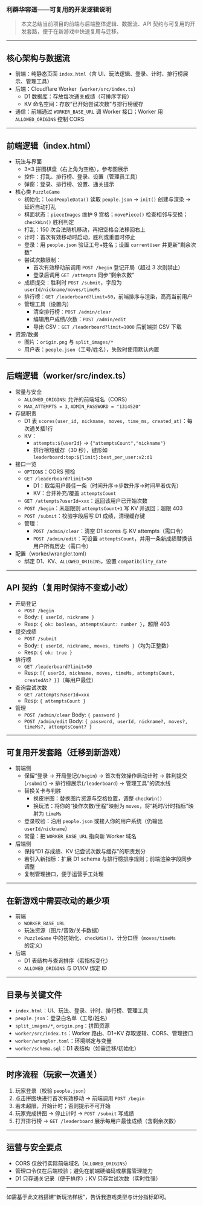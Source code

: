 ### 利群华容道——可复用的开发逻辑说明

> 本文总结当前项目的前端与后端整体逻辑、数据流、API 契约与可复用的开发套路，便于在新游戏中快速复用与迁移。

---

## 核心架构与数据流

- 前端：纯静态页面 `index.html`（含 UI、玩法逻辑、登录、计时、排行榜展示、管理工具）
- 后端：Cloudflare Worker（`worker/src/index.ts`）
  - D1 数据库：存放每次通关成绩（可排序字段）
  - KV 命名空间：存放“已开始尝试次数”与排行榜缓存
- 通信：前端通过 `WORKER_BASE_URL` 调 Worker 接口；Worker 用 `ALLOWED_ORIGINS` 控制 CORS

---

## 前端逻辑（index.html）

- 玩法与界面
  - 3×3 拼图棋盘（右上角为空格），参考图展示
  - 控件：打乱、排行榜、登录、设置（管理员工具）
  - 弹窗：登录、排行榜、设置、通关提示
- 核心类 `PuzzleGame`
  - 初始化：`loadPeopleData()` 读取 `people.json` → `init()` 创建与渲染 → 延迟自动打乱
  - 棋面状态：`pieceImages` 维护 9 宫格；`movePiece()` 检查相邻与交换；`checkWin()` 胜利判定
  - 打乱：150 次合法随机移动，再把空格合法移回右上
  - 计时：首次有效移动时启动，胜利或重置时停止
  - 登录：用 `people.json` 验证工号+姓名；设置 `currentUser` 并更新“剩余次数”
  - 尝试次数限制：
    - 首次有效移动前调用 `POST /begin` 登记开局（超过 3 次则禁止）
    - 登录后调用 `GET /attempts` 同步“剩余次数”
  - 成绩提交：胜利时 `POST /submit`，字段为 `userId/nickname/moves/timeMs`
  - 排行榜：`GET /leaderboard?limit=50`，前端排序与渲染，高亮当前用户
  - 管理工具（设置内）
    - 清空排行榜：`POST /admin/clear`
    - 编辑用户成绩/次数：`POST /admin/edit`
    - 导出 CSV：`GET /leaderboard?limit=1000` 后前端拼 CSV 下载
- 资源/数据
  - 图片：`origin.png` 与 `split_images/*`
  - 用户表：`people.json`（工号/姓名），失败时使用默认内置

---

## 后端逻辑（worker/src/index.ts）

- 常量与安全
  - `ALLOWED_ORIGINS`: 允许的前端域名（CORS）
  - `MAX_ATTEMPTS = 3`, `ADMIN_PASSWORD = "1314520"`
- 存储职责
  - D1 表 `scores(user_id, nickname, moves, time_ms, created_at)`：每次通关插1行
  - KV：
    - `attempts:${userId}` → `{"attemptsCount","nickname"}`
    - 排行榜短缓存（30 秒），键形如 `leaderboard:top:${limit}:best_per_user:v2:d1`
- 接口一览
  - `OPTIONS`：CORS 预检
  - `GET /leaderboard?limit=50`
    - D1：取每用户最佳一条（时间升序→步数升序→时间早者优先）
    - KV：合并补充/覆盖 `attemptsCount`
  - `GET /attempts?userId=xxx`：返回该用户已开始次数
  - `POST /begin`：未超限则 `attemptsCount+1` 写 KV 并返回；超限 403
  - `POST /submit`：校验字段后写 D1 成绩，清理缓存键
  - 管理：
    - `POST /admin/clear`：清空 D1 scores 与 KV attempts（需口令）
    - `POST /admin/edit`：可设置 `attemptsCount`，并用一条新成绩替换该用户所有历史（需口令）
- 配置（worker/wrangler.toml）
  - 绑定 D1、KV、`ALLOWED_ORIGINS`，设置 `compatibility_date`

---

## API 契约（复用时保持不变或小改）

- 开局登记
  - `POST /begin`
  - Body: `{ userId, nickname }`
  - Resp: `{ ok: boolean, attemptsCount: number }`，超限 403
- 提交成绩
  - `POST /submit`
  - Body: `{ userId, nickname, moves, timeMs }`（均为正整数）
  - Resp: `{ ok: true }`
- 排行榜
  - `GET /leaderboard?limit=50`
  - Resp: `[{ userId, nickname, moves, timeMs, attemptsCount, createdAt? }]`（每用户最佳）
- 查询尝试次数
  - `GET /attempts?userId=xxx`
  - Resp: `{ attemptsCount }`
- 管理
  - `POST /admin/clear` Body: `{ password }`
  - `POST /admin/edit` Body: `{ password, userId, nickname?, moves?, timeMs?, attemptsCount? }`

---

## 可复用开发套路（迁移到新游戏）

- 前端侧
  - 保留“登录 → 开局登记(`/begin`) → 首次有效操作启动计时 → 胜利提交(`/submit`) → 排行榜展示(`/leaderboard`) → 管理工具”的流水线
  - 替换关卡与判胜
    - 换皮拼图：替换图片资源与空格位置，调整 `checkWin()`
    - 换玩法：将你的“操作次数/里程”映射为 `moves`，将“耗时/计时指标”映射为 `timeMs`
  - 登录校验：沿用 `people.json` 或接入你的用户系统（仍输出 `userId/nickname`）
  - 常量：把 `WORKER_BASE_URL` 指向新 Worker 域名
- 后端侧
  - 保持“D1 存成绩、KV 记尝试次数与缓存”的职责划分
  - 若引入新指标：扩展 D1 schema 与排行榜排序规则；前端渲染字段同步调整
  - 复制管理接口，便于运营手工处理

---

## 在新游戏中需要改动的最少项

- 前端
  - `WORKER_BASE_URL`
  - 玩法资源（图片/音效/关卡数据）
  - `PuzzleGame` 中的初始化、`checkWin()`、计分口径（`moves/timeMs` 的定义）
- 后端
  - D1 表结构与查询排序（若指标变化）
  - `ALLOWED_ORIGINS` 与 D1/KV 绑定 ID

---

## 目录与关键文件

- `index.html`：UI、玩法、登录、计时、排行榜、管理工具
- `people.json`：登录白名单（工号/姓名）
- `split_images/*`, `origin.png`：拼图资源
- `worker/src/index.ts`：Worker 路由、D1+KV 存取逻辑、CORS、管理接口
- `worker/wrangler.toml`：环境绑定与变量
- `worker/schema.sql`：D1 表结构（如需迁移/初始化）

---

## 时序流程（玩家一次通关）

1. 玩家登录（校验 `people.json`）
2. 点击拼图块进行首次有效移动 → 前端调用 `POST /begin`
3. 若未超限，开始计时；否则提示不可开始
4. 玩家完成拼图 → 停止计时 → `POST /submit` 写成绩
5. 打开排行榜 → `GET /leaderboard` 展示每用户最佳成绩（含剩余次数）

---

## 运营与安全要点

- CORS 仅放行实际前端域名（`ALLOWED_ORIGINS`）
- 管理口令仅在后端校验；避免在前端硬编码或暴露管理能力
- D1 只存通关记录（便于排序）；KV 只存尝试次数（实时性强）

---

如需基于此文档搭建“新玩法样板”，告诉我游戏类型与计分指标即可。


